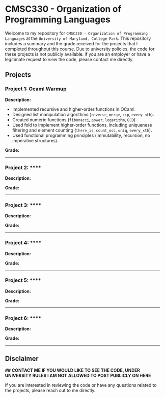 # CMSC330 - Organization of Programming Languages

Welcome to my repository for ```CMSC330 - Organization of Programming Languages``` at the ```University of Maryland, College Park```. This repository includes a summary and the grade received for the projects that I completed throughout this course. Due to university policies, the code for these projects is not publicly available. If you are an employer or have a legitimate request to view the code, please contact me directly.

## Projects 

### Project 1: **Ocaml Warmup**
**Description:**  
- Implemented recursive and higher-order functions in OCaml.
- Designed list manipulation algorithms (`reverse`, `merge`, `zip`, `every_nth`).
- Created numeric functions (`fibonacci`, `power`, `logarithm`, `GCD`).
- Used fold to implement higher-order functions, including uniqueness filtering and element counting (`there_is`, `count_occ`, `uniq`, `every_xth`).
- Used functional programming principles (immutability, recursion, no imperative structures).

**Grade:** 

---

### Project 2: ****
**Description:**  


**Grade:** 

---

### Project 3: ****
**Description:**  


**Grade:** 

---

### Project 4: ****
**Description:**  


**Grade:** 

---

### Project 5: ****
**Description:**  


**Grade:** 

---

### Project 6: ****
**Description:**  


**Grade:** 


---

## Disclaimer

**## CONTACT ME IF YOU WOULD LIKE TO SEE THE CODE, UNDER UNIVERSITY RULES I AM NOT ALLOWED TO POST PUBLICLY ON HERE**

If you are interested in reviewing the code or have any questions related to the projects, please reach out to me directly.
